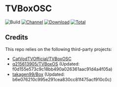 # TVBoxOSC

![Build](https://shields.io/github/actions/workflow/status/o0HalfLife0o/TVBoxOSC/test.yml?branch=master&logo=github&label=Build)
[![Channel](https://img.shields.io/badge/Follow-Telegram-blue.svg?logo=telegram)](https://t.me/TVBoxOSC)
[![Download](https://img.shields.io/github/v/release/o0HalfLife0o/TVBoxOSC?color=orange&logoColor=orange&label=Download&logo=DocuSign)](https://github.com/o0HalfLife0o/TVBoxOSC/releases/latest) 
[![Total](https://shields.io/github/downloads/o0HalfLife0o/TVBoxOSC/total?logo=Bookmeter&label=Counts&logoColor=yellow&color=yellow)](https://github.com/o0HalfLife0o/TVBoxOSC/releases)

## Credits
This repo relies on the following third-party projects:
- [CatVodTVOfficial/TVBoxOSC](https://github.com/CatVodTVOfficial/TVBoxOSC)
- [q215613905/TVBoxOS](https://github.com/q215613905/TVBoxOS) (Updated: f0d155e573c9c18bb490a026361aac91d4a4f05a)
- [takagen99/Box](https://github.com/takagen99/Box) (Updated: b6e076210c995e291cea830cc81f475acf910c0c)
